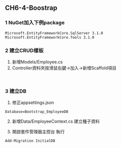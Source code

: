 ## CH6-4-Boostrap

### 1 NuGet加入下例package

```
Microsoft.EntityFrameworkCore.SqlServer 3.1.0
Microsoft.EntityFrameworkCore.Tools 3.1.0
```

### 2 建立CRUD樣板

1. 新增Models/Employee.cs
2. Controller資料夾按滑鼠右鍵->加入->新增Scaffold項目

<img src="https://i.imgur.com/QIJ3EMu.png" title="" />

<img src="https://i.imgur.com/3XsmjQw.png" title="" />

<img src="https://i.imgur.com/9vwURkc.png" title="" />

### 3 建立DB

1. 修正appsettings.json
```
Database=Bootstrap_EmployeeDB
```

2. 新增Data/EmployeeContext.cs
建立種子資料

3. 開啟套件管理器主控台 執行
```
Add-Migration InitialDB
```

<img src="https://i.imgur.com/pVmfBh6.png" title="" />


